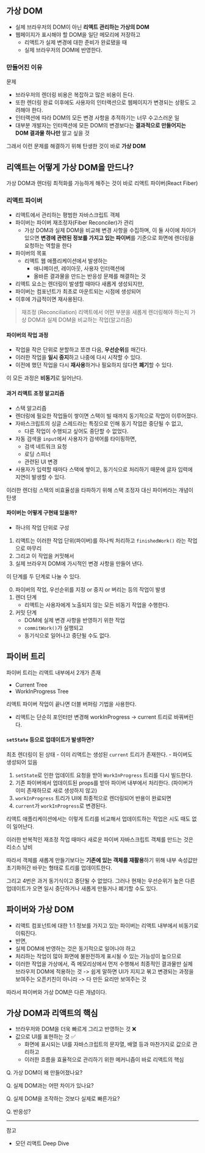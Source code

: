 ## 가상 DOM

- 실제 브라우저의 DOM이 아닌 **리액트 관리하는 가상의 DOM**
- 웹페이지가 표시해야 할 DOM을 일단 메모리에 저장하고
  - 리액트가 실제 변경에 대한 준비가 완료됐을 때
  - 실제 브라우저의 DOM에 반영한다.

### 만들어진 이유

문제

- 브라우저의 렌더링 비용은 복잡하고 많은 비용이 든다.
- 또한 렌더링 완료 이후에도 사용자의 인터랙션으로 웹페이지가 변경되는 상황도 고려해야 한다.
- 인터랙션에 따라 DOM의 모든 변경 사항을 추적하기는 너무 수고스러운 일
- 대부분 개발자는 인터랙션에 모든 DOM의 변경보다는 **결과적으로 만들어지는 DOM 결과물 하나만** 알고 싶을 것

그래서 이런 문제를 해결하기 위해 탄생한 것이 바로 **가상 DOM**

## 리액트는 어떻게 가상 DOM을 만드나?

가상 DOM과 렌더링 최적화를 가능하게 해주는 것이 바로 리액트 파이버(React Fiber)

### 리액트 파이버

- 리액트에서 관리하는 평범한 자바스크립트 객체
- 파이버는 파이버 재조정자(Fiber Reconciler)가 관리
  - 가상 DOM과 실제 DOM을 비교해 변경 사항을 수집하며, 이 둘 사이에 차이가 있으면
    **변경에 관련된 정보를 가지고 있는 파이버**를 기준으로 화면에 렌더링을 요청하는 역할을 한다
- 파이버의 목표
  - 리액트 웹 애플리케이션에서 발생하는
    - 애니메이션, 레이아웃, 사용자 인터랙션에
    - 올바른 결과물을 만드는 반응성 문제를 해결하는 것
- 리액트 요소는 렌더링이 발생할 때마다 새롭게 생성되지만,
- 파이버는 컴포넌트가 최초로 마운트되는 시점에 생성되어
- 이후에 가급적이면 재사용된다.

> 재조정 (Reconciliation)
> 리액트에서 어떤 부분을 새롭게 렌더링해야 하는지 가상 DOM과 실제 DOM을 비교하는 작업(알고리즘)

#### 파이버의 작업 과정

- 작업을 작은 단위로 분할하고 쪼갠 다음, **우선순위**를 매긴다.
- 이러한 작업을 **일시 중지**하고 나중에 다시 시작할 수 있다.
- 이전에 했던 작업을 다시 **재사용**하거나 필요하지 않다면 **폐기**할 수 있다.

이 모든 과정은 **비동기**로 일어난다.

#### 과거 리액트 조정 알고리즘

- 스택 알고리즘
- 렌더링에 필요한 작업들이 쌓이면 스택이 빌 때까지 동기적으로 작업이 이루어졌다.
- 자바스크립트의 싱글 스레드라는 특징으로 인해 동기 작업은 중단될 수 없고,
  - 다른 작업이 수행되고 싶어도 중단할 수 없었다.
- 자동 검색을 `input`에서 사용자가 검색어를 타이핑하면,
  - 검색 네트워크 요청
  - 로딩 스피너
  - 관련된 UI 변경
- 사용자가 입력할 때마다 스택에 쌓이고, 동기식으로 처리하기 때문에 글자 입력에 지연이 발생할 수 있다.

이러한 렌더링 스택의 비효율성을 타파하기 위해 스택 조정자 대신 파이버라는 개념이 탄생

#### 파이버는 어떻게 구현돼 있을까?

- 하나의 작업 단위로 구성

1. 리액트는 이러한 작업 단위(파이버)를 하나씩 처리하고 `finishedWork()` 라는 작업으로 마무리
2. 그리고 이 작업을 커밋해서
3. 실제 브라우저 DOM에 가시적인 변경 사항을 만들어 낸다.

이 단계를 두 단계로 나눌 수 있다.

0. 파이버의 작업, 우선순위를 지정 or 중지 or 버리는 등의 작업이 발생
1. 렌더 단계
   - 리액트는 사용자에게 노출되지 않는 모든 비동기 작업을 수행한다.
2. 커밋 단계
   - DOM에 실제 변경 사항을 반영하기 위한 작업
   - `commitWork()`가 실행되고
   - 동기식으로 일어나고 중단될 수도 없다.

## 파이버 트리

파이버 트리는 리액트 내부에서 2개가 존재

- Current Tree
- WorkInProgress Tree

리액트 파이버 작업이 끝나면 더블 버퍼링 기법을 사용한다.

- 리액트는 단순히 포인터만 변경해 workInProgress -> current 트리로 바꿔버린다.

#### `setState` 등으로 업데이트가 발생하면?

최초 렌더링이 된 상태 - 이미 리액트는 생성된 `current` 트리가 존재한다. - 파이버도 생성되어 있음

1. `setState`로 인한 업데이트 요청을 받아 `WorkInProgress` 트리를 다시 빌드한다.
2. 기존 파이버에서 업데이트된 props를 받아 파이버 내부에서 처리한다.
   (파이버가 이미 존재하므로 새로 생성하지 않고)
3. `workInProgress` 트리가 UI에 최종적으로 렌더링되어 반용이 완료되면
4. `current`가 `workInProgress`로 변경된다.

리액트 애플리케이션에서는 이렇게 트리를 비교해서 업데이트하는 작업은 시도 때도 없이 일어난다.

이러한 반복적인 재조정 작업 때마다 새로운 파이버 자바스크립트 객체를 만드는 것은 리소스 낭비

따라서 객체를 새롭게 만들기보다는 **기존에 있는 객체를 재활용**하기 위해
내부 속성값만 초기화허간 바꾸는 형태로 트리를 업데이트한다.

그리고 4번은 과거 동기식이고 중단될 수 없었다.
그러나 현재는 우선순위가 높은 다른 업데이트가 오면 일시 중단하거나 새롭게 만들거나 폐기할 수도 있다.

## 파이버와 가상 DOM

- 리액트 컴포넌트에 대한 1:1 정보를 가지고 있는 파이버는 리액트 내부에서 비동기로 이뤄진다.
- 반면,
- 실제 DOM에 반영하는 것은 동기적으로 일어나야 하고
- 처리하는 작업이 많아 화면에 불완전하게 표시될 수 있는 가능성이 높으므로
- 이러한 작업을 가상에서, 즉 메모리상에서 먼저 수행해서 최종적인 결과물만 실제 브라우저 DOM에 적용하는 것
  -> 쉽게 말하면 UI가 지지고 볶고 변경되는 과정을 보여주는 오픈키친이 아니라
  -> 다 만든 요리만 보여주는 것

따라서 파이버와 가상 DOM은 다른 개념이다.

## 가상 DOM과 리액트의 핵심

- 브라우저와 DOM을 더욱 빠르게 그리고 반영하는 것 ❌
- 값으로 UI를 표현하는 것 ✅
  - 화면에 표시되는 UI를 자바스크립트의 문자열, 배열 등과 마찬가지로 값으로 관리하고
  - 이러한 흐름을 효율적으로 관리하기 위한 메커니즘이 바로 리액트의 핵심

Q. 가상 DOM이 왜 만들어졌나요?

Q. 실제 DOM과는 어떤 차이가 있나요?

Q. 실제 DOM을 조작하는 것보다 실제로 빠른가요?

Q. 반응성?

---

참고

- 모던 리액트 Deep Dive
